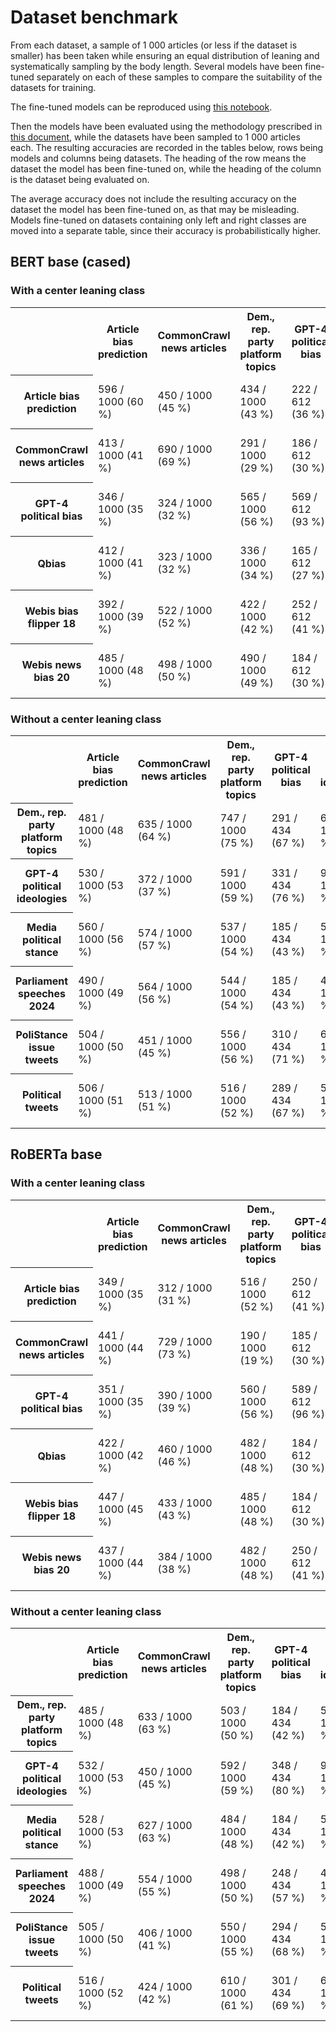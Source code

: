 # Dataset benchmark

From each dataset, a sample of 1 000 articles (or less if the dataset is smaller) has been taken while ensuring an equal
distribution of leaning and systematically sampling by the body length. Several models have been fine-tuned separately
on each of these samples to compare the suitability of the datasets for training.

The fine-tuned models can be reproduced using [this notebook](notebook.ipynb).

Then the models have been evaluated using the methodology prescribed in [this document](../model_evaluation), while the
datasets have been sampled to 1 000 articles each. The resulting accuracies are recorded in the tables below, rows being
models and columns being datasets. The heading of the row means the dataset the model has been fine-tuned on, while the
heading of the column is the dataset being evaluated on.

The average accuracy does not include the resulting accuracy on the dataset the model has been fine-tuned on, as that
may be misleading. Models fine-tuned on datasets containing only left and right classes are moved into a separate table,
since their accuracy is probabilistically higher.

## BERT base (cased)

### With a center leaning class

<table>
<tr>
    <th></th>
    <th>Article bias prediction</th>
    <th>CommonCrawl news articles</th>
    <th>Dem., rep. party platform topics</th>
    <th>GPT-4 political bias</th>
    <th>GPT-4 political ideologies</th>
    <th>Media political stance</th>
    <th>Parliament speeches 2024</th>
    <th>PoliStance issue tweets</th>
    <th>Political tweets</th>
    <th>Qbias</th>
    <th>Webis bias flipper 18</th>
    <th>Webis news bias 20</th>
    <th>average</th>
</tr>
<tr>
    <th>Article bias prediction</th>
    <td>596 / 1000 (60 %)</td>
    <td>450 / 1000 (45 %)</td>
    <td>434 / 1000 (43 %)</td>
    <td>222 / 612 (36 %)</td>
    <td>468 / 1000 (47 %)</td>
    <td>320 / 1000 (32 %)</td>
    <td>453 / 1000 (45 %)</td>
    <td>479 / 1000 (48 %)</td>
    <td>464 / 1000 (46 %)</td>
    <td>363 / 1000 (36 %)</td>
    <td>360 / 1000 (36 %)</td>
    <td>452 / 1000 (45 %)</td>
    <td>4465 / 10612 (42 %)</td>
</tr>
<tr>
    <th>CommonCrawl news articles</th>
    <td>413 / 1000 (41 %)</td>
    <td>690 / 1000 (69 %)</td>
    <td>291 / 1000 (29 %)</td>
    <td>186 / 612 (30 %)</td>
    <td>469 / 1000 (47 %)</td>
    <td>427 / 1000 (43 %)</td>
    <td>383 / 1000 (38 %)</td>
    <td>364 / 1000 (36 %)</td>
    <td>422 / 1000 (42 %)</td>
    <td>332 / 1000 (33 %)</td>
    <td>415 / 1000 (42 %)</td>
    <td>489 / 1000 (49 %)</td>
    <td>4191 / 10612 (39 %)</td>
</tr>
<tr>
    <th>GPT-4 political bias</th>
    <td>346 / 1000 (35 %)</td>
    <td>324 / 1000 (32 %)</td>
    <td>565 / 1000 (56 %)</td>
    <td>569 / 612 (93 %)</td>
    <td>656 / 1000 (66 %)</td>
    <td>410 / 1000 (41 %)</td>
    <td>517 / 1000 (52 %)</td>
    <td>473 / 1000 (47 %)</td>
    <td>520 / 1000 (52 %)</td>
    <td>347 / 1000 (35 %)</td>
    <td>428 / 1000 (43 %)</td>
    <td>401 / 1000 (40 %)</td>
    <td>4987 / 11000 (45 %)</td>
</tr>
<tr>
    <th>Qbias</th>
    <td>412 / 1000 (41 %)</td>
    <td>323 / 1000 (32 %)</td>
    <td>336 / 1000 (34 %)</td>
    <td>165 / 612 (27 %)</td>
    <td>330 / 1000 (33 %)</td>
    <td>197 / 1000 (20 %)</td>
    <td>366 / 1000 (37 %)</td>
    <td>433 / 1000 (43 %)</td>
    <td>419 / 1000 (42 %)</td>
    <td>462 / 1000 (46 %)</td>
    <td>410 / 1000 (41 %)</td>
    <td>447 / 1000 (45 %)</td>
    <td>3838 / 10612 (36 %)</td>
</tr>
<tr>
    <th>Webis bias flipper 18</th>
    <td>392 / 1000 (39 %)</td>
    <td>522 / 1000 (52 %)</td>
    <td>422 / 1000 (42 %)</td>
    <td>252 / 612 (41 %)</td>
    <td>503 / 1000 (50 %)</td>
    <td>479 / 1000 (48 %)</td>
    <td>475 / 1000 (48 %)</td>
    <td>533 / 1000 (53 %)</td>
    <td>488 / 1000 (49 %)</td>
    <td>439 / 1000 (44 %)</td>
    <td>761 / 1000 (76 %)</td>
    <td>514 / 1000 (51 %)</td>
    <td>5019 / 10612 (47 %)</td>
</tr>
<tr>
    <th>Webis news bias 20</th>
    <td>485 / 1000 (48 %)</td>
    <td>498 / 1000 (50 %)</td>
    <td>490 / 1000 (49 %)</td>
    <td>184 / 612 (30 %)</td>
    <td>506 / 1000 (51 %)</td>
    <td>421 / 1000 (42 %)</td>
    <td>487 / 1000 (49 %)</td>
    <td>528 / 1000 (53 %)</td>
    <td>506 / 1000 (51 %)</td>
    <td>468 / 1000 (47 %)</td>
    <td>447 / 1000 (45 %)</td>
    <td>720 / 1000 (72 %)</td>
    <td>5020 / 10612 (47 %)</td>
</tr>
</table>

### Without a center leaning class

<table>
<tr>
    <th></th>
    <th>Article bias prediction</th>
    <th>CommonCrawl news articles</th>
    <th>Dem., rep. party platform topics</th>
    <th>GPT-4 political bias</th>
    <th>GPT-4 political ideologies</th>
    <th>Media political stance</th>
    <th>Parliament speeches 2024</th>
    <th>PoliStance issue tweets</th>
    <th>Political tweets</th>
    <th>Qbias</th>
    <th>Webis bias flipper 18</th>
    <th>Webis news bias 20</th>
    <th>average</th>
</tr>
<tr>
    <th>Dem., rep. party platform topics</th>
    <td>481 / 1000 (48 %)</td>
    <td>635 / 1000 (64 %)</td>
    <td>747 / 1000 (75 %)</td>
    <td>291 / 434 (67 %)</td>
    <td>652 / 1000 (65 %)</td>
    <td>598 / 1000 (60 %)</td>
    <td>487 / 1000 (49 %)</td>
    <td>582 / 1000 (58 %)</td>
    <td>562 / 1000 (56 %)</td>
    <td>537 / 1000 (54 %)</td>
    <td>441 / 1000 (44 %)</td>
    <td>532 / 1000 (53 %)</td>
    <td>5798 / 10434 (56 %)</td>
</tr>
<tr>
    <th>GPT-4 political ideologies</th>
    <td>530 / 1000 (53 %)</td>
    <td>372 / 1000 (37 %)</td>
    <td>591 / 1000 (59 %)</td>
    <td>331 / 434 (76 %)</td>
    <td>980 / 1000 (98 %)</td>
    <td>451 / 1000 (45 %)</td>
    <td>551 / 1000 (55 %)</td>
    <td>603 / 1000 (60 %)</td>
    <td>562 / 1000 (56 %)</td>
    <td>482 / 1000 (48 %)</td>
    <td>570 / 1000 (57 %)</td>
    <td>494 / 1000 (49 %)</td>
    <td>5537 / 10434 (53 %)</td>
</tr>
<tr>
    <th>Media political stance</th>
    <td>560 / 1000 (56 %)</td>
    <td>574 / 1000 (57 %)</td>
    <td>537 / 1000 (54 %)</td>
    <td>185 / 434 (43 %)</td>
    <td>516 / 1000 (52 %)</td>
    <td>790 / 1000 (79 %)</td>
    <td>517 / 1000 (52 %)</td>
    <td>439 / 1000 (44 %)</td>
    <td>474 / 1000 (47 %)</td>
    <td>554 / 1000 (55 %)</td>
    <td>528 / 1000 (53 %)</td>
    <td>537 / 1000 (54 %)</td>
    <td>5421 / 10434 (52 %)</td>
</tr>
<tr>
    <th>Parliament speeches 2024</th>
    <td>490 / 1000 (49 %)</td>
    <td>564 / 1000 (56 %)</td>
    <td>544 / 1000 (54 %)</td>
    <td>185 / 434 (43 %)</td>
    <td>496 / 1000 (50 %)</td>
    <td>596 / 1000 (60 %)</td>
    <td>708 / 1000 (71 %)</td>
    <td>415 / 1000 (42 %)</td>
    <td>420 / 1000 (42 %)</td>
    <td>560 / 1000 (56 %)</td>
    <td>440 / 1000 (44 %)</td>
    <td>537 / 1000 (54 %)</td>
    <td>5247 / 10434 (50 %)</td>
</tr>
<tr>
    <th>PoliStance issue tweets</th>
    <td>504 / 1000 (50 %)</td>
    <td>451 / 1000 (45 %)</td>
    <td>556 / 1000 (56 %)</td>
    <td>310 / 434 (71 %)</td>
    <td>619 / 1000 (62 %)</td>
    <td>515 / 1000 (52 %)</td>
    <td>511 / 1000 (51 %)</td>
    <td>954 / 1000 (95 %)</td>
    <td>545 / 1000 (55 %)</td>
    <td>505 / 1000 (50 %)</td>
    <td>482 / 1000 (48 %)</td>
    <td>480 / 1000 (48 %)</td>
    <td>5478 / 10434 (53 %)</td>
</tr>
<tr>
    <th>Political tweets</th>
    <td>506 / 1000 (51 %)</td>
    <td>513 / 1000 (51 %)</td>
    <td>516 / 1000 (52 %)</td>
    <td>289 / 434 (67 %)</td>
    <td>550 / 1000 (55 %)</td>
    <td>479 / 1000 (48 %)</td>
    <td>438 / 1000 (44 %)</td>
    <td>602 / 1000 (60 %)</td>
    <td>692 / 1000 (69 %)</td>
    <td>472 / 1000 (47 %)</td>
    <td>569 / 1000 (57 %)</td>
    <td>492 / 1000 (49 %)</td>
    <td>5426 / 10434 (52 %)</td>
</tr>
</table>

## RoBERTa base

### With a center leaning class

<table>
<tr>
    <th></th>
    <th>Article bias prediction</th>
    <th>CommonCrawl news articles</th>
    <th>Dem., rep. party platform topics</th>
    <th>GPT-4 political bias</th>
    <th>GPT-4 political ideologies</th>
    <th>Media political stance</th>
    <th>Parliament speeches 2024</th>
    <th>PoliStance issue tweets</th>
    <th>Political tweets</th>
    <th>Qbias</th>
    <th>Webis bias flipper 18</th>
    <th>Webis news bias 20</th>
    <th>average</th>
</tr>
<tr>
    <th>Article bias prediction</th>
    <td>349 / 1000 (35 %)</td>
    <td>312 / 1000 (31 %)</td>
    <td>516 / 1000 (52 %)</td>
    <td>250 / 612 (41 %)</td>
    <td>494 / 1000 (49 %)</td>
    <td>393 / 1000 (39 %)</td>
    <td>513 / 1000 (51 %)</td>
    <td>420 / 1000 (42 %)</td>
    <td>470 / 1000 (47 %)</td>
    <td>328 / 1000 (33 %)</td>
    <td>429 / 1000 (43 %)</td>
    <td>392 / 1000 (39 %)</td>
    <td>4517 / 10612 (43 %)</td>
</tr>
<tr>
    <th>CommonCrawl news articles</th>
    <td>441 / 1000 (44 %)</td>
    <td>729 / 1000 (73 %)</td>
    <td>190 / 1000 (19 %)</td>
    <td>185 / 612 (30 %)</td>
    <td>320 / 1000 (32 %)</td>
    <td>489 / 1000 (49 %)</td>
    <td>314 / 1000 (31 %)</td>
    <td>343 / 1000 (34 %)</td>
    <td>416 / 1000 (42 %)</td>
    <td>297 / 1000 (30 %)</td>
    <td>456 / 1000 (46 %)</td>
    <td>557 / 1000 (56 %)</td>
    <td>4008 / 10612 (38 %)</td>
</tr>
<tr>
    <th>GPT-4 political bias</th>
    <td>351 / 1000 (35 %)</td>
    <td>390 / 1000 (39 %)</td>
    <td>560 / 1000 (56 %)</td>
    <td>589 / 612 (96 %)</td>
    <td>728 / 1000 (73 %)</td>
    <td>481 / 1000 (48 %)</td>
    <td>505 / 1000 (50 %)</td>
    <td>615 / 1000 (62 %)</td>
    <td>628 / 1000 (63 %)</td>
    <td>385 / 1000 (38 %)</td>
    <td>419 / 1000 (42 %)</td>
    <td>412 / 1000 (41 %)</td>
    <td>5474 / 11000 (50 %)</td>
</tr>
<tr>
    <th>Qbias</th>
    <td>422 / 1000 (42 %)</td>
    <td>460 / 1000 (46 %)</td>
    <td>482 / 1000 (48 %)</td>
    <td>184 / 612 (30 %)</td>
    <td>506 / 1000 (51 %)</td>
    <td>440 / 1000 (44 %)</td>
    <td>473 / 1000 (47 %)</td>
    <td>510 / 1000 (51 %)</td>
    <td>505 / 1000 (50 %)</td>
    <td>439 / 1000 (44 %)</td>
    <td>475 / 1000 (48 %)</td>
    <td>465 / 1000 (46 %)</td>
    <td>4922 / 10612 (46 %)</td>
</tr>
<tr>
    <th>Webis bias flipper 18</th>
    <td>447 / 1000 (45 %)</td>
    <td>433 / 1000 (43 %)</td>
    <td>485 / 1000 (48 %)</td>
    <td>184 / 612 (30 %)</td>
    <td>507 / 1000 (51 %)</td>
    <td>453 / 1000 (45 %)</td>
    <td>475 / 1000 (48 %)</td>
    <td>457 / 1000 (46 %)</td>
    <td>492 / 1000 (49 %)</td>
    <td>474 / 1000 (47 %)</td>
    <td>784 / 1000 (78 %)</td>
    <td>568 / 1000 (57 %)</td>
    <td>4975 / 10612 (47 %)</td>
</tr>
<tr>
    <th>Webis news bias 20</th>
    <td>437 / 1000 (44 %)</td>
    <td>384 / 1000 (38 %)</td>
    <td>482 / 1000 (48 %)</td>
    <td>250 / 612 (41 %)</td>
    <td>487 / 1000 (49 %)</td>
    <td>429 / 1000 (43 %)</td>
    <td>494 / 1000 (49 %)</td>
    <td>419 / 1000 (42 %)</td>
    <td>470 / 1000 (47 %)</td>
    <td>332 / 1000 (33 %)</td>
    <td>529 / 1000 (53 %)</td>
    <td>770 / 1000 (77 %)</td>
    <td>4713 / 10612 (44 %)</td>
</tr>
</table>

### Without a center leaning class

<table>
<tr>
    <th></th>
    <th>Article bias prediction</th>
    <th>CommonCrawl news articles</th>
    <th>Dem., rep. party platform topics</th>
    <th>GPT-4 political bias</th>
    <th>GPT-4 political ideologies</th>
    <th>Media political stance</th>
    <th>Parliament speeches 2024</th>
    <th>PoliStance issue tweets</th>
    <th>Political tweets</th>
    <th>Qbias</th>
    <th>Webis bias flipper 18</th>
    <th>Webis news bias 20</th>
    <th>average</th>
</tr>
<tr>
    <th>Dem., rep. party platform topics</th>
    <td>485 / 1000 (48 %)</td>
    <td>633 / 1000 (63 %)</td>
    <td>503 / 1000 (50 %)</td>
    <td>184 / 434 (42 %)</td>
    <td>506 / 1000 (51 %)</td>
    <td>611 / 1000 (61 %)</td>
    <td>487 / 1000 (49 %)</td>
    <td>580 / 1000 (58 %)</td>
    <td>530 / 1000 (53 %)</td>
    <td>565 / 1000 (56 %)</td>
    <td>441 / 1000 (44 %)</td>
    <td>536 / 1000 (54 %)</td>
    <td>5558 / 10434 (53 %)</td>
</tr>
<tr>
    <th>GPT-4 political ideologies</th>
    <td>532 / 1000 (53 %)</td>
    <td>450 / 1000 (45 %)</td>
    <td>592 / 1000 (59 %)</td>
    <td>348 / 434 (80 %)</td>
    <td>967 / 1000 (97 %)</td>
    <td>519 / 1000 (52 %)</td>
    <td>555 / 1000 (56 %)</td>
    <td>680 / 1000 (68 %)</td>
    <td>602 / 1000 (60 %)</td>
    <td>473 / 1000 (47 %)</td>
    <td>510 / 1000 (51 %)</td>
    <td>551 / 1000 (55 %)</td>
    <td>5812 / 10434 (56 %)</td>
</tr>
<tr>
    <th>Media political stance</th>
    <td>528 / 1000 (53 %)</td>
    <td>627 / 1000 (63 %)</td>
    <td>484 / 1000 (48 %)</td>
    <td>184 / 434 (42 %)</td>
    <td>506 / 1000 (51 %)</td>
    <td>595 / 1000 (60 %)</td>
    <td>502 / 1000 (50 %)</td>
    <td>580 / 1000 (58 %)</td>
    <td>530 / 1000 (53 %)</td>
    <td>565 / 1000 (56 %)</td>
    <td>488 / 1000 (49 %)</td>
    <td>488 / 1000 (49 %)</td>
    <td>5482 / 10434 (53 %)</td>
</tr>
<tr>
    <th>Parliament speeches 2024</th>
    <td>488 / 1000 (49 %)</td>
    <td>554 / 1000 (55 %)</td>
    <td>498 / 1000 (50 %)</td>
    <td>248 / 434 (57 %)</td>
    <td>495 / 1000 (50 %)</td>
    <td>580 / 1000 (58 %)</td>
    <td>737 / 1000 (74 %)</td>
    <td>454 / 1000 (45 %)</td>
    <td>413 / 1000 (41 %)</td>
    <td>547 / 1000 (55 %)</td>
    <td>438 / 1000 (44 %)</td>
    <td>536 / 1000 (54 %)</td>
    <td>5251 / 10434 (50 %)</td>
</tr>
<tr>
    <th>PoliStance issue tweets</th>
    <td>505 / 1000 (50 %)</td>
    <td>406 / 1000 (41 %)</td>
    <td>550 / 1000 (55 %)</td>
    <td>294 / 434 (68 %)</td>
    <td>566 / 1000 (57 %)</td>
    <td>493 / 1000 (49 %)</td>
    <td>508 / 1000 (51 %)</td>
    <td>946 / 1000 (95 %)</td>
    <td>535 / 1000 (54 %)</td>
    <td>495 / 1000 (50 %)</td>
    <td>500 / 1000 (50 %)</td>
    <td>492 / 1000 (49 %)</td>
    <td>5344 / 10434 (51 %)</td>
</tr>
<tr>
    <th>Political tweets</th>
    <td>516 / 1000 (52 %)</td>
    <td>424 / 1000 (42 %)</td>
    <td>610 / 1000 (61 %)</td>
    <td>301 / 434 (69 %)</td>
    <td>649 / 1000 (65 %)</td>
    <td>446 / 1000 (45 %)</td>
    <td>495 / 1000 (50 %)</td>
    <td>617 / 1000 (62 %)</td>
    <td>709 / 1000 (71 %)</td>
    <td>451 / 1000 (45 %)</td>
    <td>555 / 1000 (56 %)</td>
    <td>475 / 1000 (48 %)</td>
    <td>5539 / 10434 (53 %)</td>
</tr>
</table>
